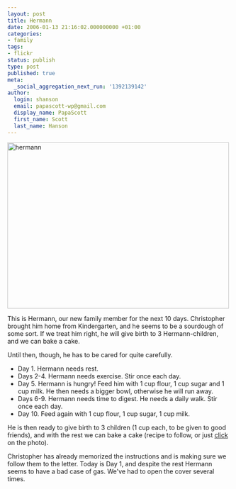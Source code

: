 ```yaml
---
layout: post
title: Hermann
date: 2006-01-13 21:16:02.000000000 +01:00
categories:
- family
tags:
- flickr
status: publish
type: post
published: true
meta:
  _social_aggregation_next_run: '1392139142'
author:
  login: shanson
  email: papascott-wp@gmail.com
  display_name: PapaScott
  first_name: Scott
  last_name: Hanson
---
```

<p><a href="http://www.flickr.com/photo_zoom.gne?id=86155837&amp;size=l" title="Photo Sharing"><img src="https://static.flickr.com/38/86155837_80a46c2bc7.jpg" width="500" height="375" alt="hermann" /></a></p>
<p>This is Hermann, our new family member for the next 10 days. Christopher brought him home from Kindergarten, and he seems to be a sourdough of some sort. If we treat him right, he will give birth to 3 Hermann-children, and we can bake a cake.</p>
<p>Until then, though, he has to be cared for quite carefully.</p>
<ul>
<li>Day 1. Hermann needs rest. </li>
<li>Days 2-4. Hermann needs exercise. Stir once each day.</li>
<li>Day 5. Hermann is hungry! Feed him with 1 cup flour, 1 cup sugar and 1 cup milk. He then needs a bigger bowl, otherwise he will run away.</li>
<li>Days 6-9. Hermann needs time to digest. He needs a daily walk. Stir once each day.</li>
<li>Day 10. Feed again with 1 cup flour, 1 cup sugar, 1 cup milk.</li>
</ul>
<p>He is then ready to give birth to 3 children (1 cup each, to be given to good friends), and with the rest we can bake a cake (recipe to follow, or just <a href="http://www.flickr.com/photo_zoom.gne?id=86155837&amp;size=l" title="Photo Sharing">click</a> on the photo).</p>
<p>Christopher has already memorized the instructions and is making sure we follow them to the letter. Today is Day 1, and despite the rest Hermann seems to have a bad case of gas. We've had to open the cover several times.</p>
